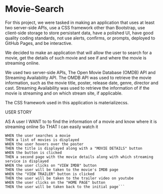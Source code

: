 # Movie-Search

For this project, we were tasked in making an application that uses at least two server-side APIs, use a CSS framework other than Bootstrap, use client-side storage to store persistant data, have a polished UI, have good quality coding standards, not use alerts, confirms, or prompts, deployed to GitHub Pages, and be interactive.

We decided to make an application that will allow the user to search for a movie, get the details of such movie and see if and where the movie is streaming online.

We used two server-side APIs, The Open Movie Database (OMDB) API and Streaming Availability API. The OMDB API was used to retrieve the movie information, such as the movie title, poster,  release date, genre, director and cast. Streaming Availability was used to retrieve the information of if the movie is streaming and on which stream site, if applicable.

The CSS framework used in this application is materializecss. 

USER STORY

AS A user 
I WANT to to find the information of a movie and know where it is streaming online 
So THAT I can easily watch it


```Given a movie search app
WHEN the user searches a movie
THEN a list of movies is displayed
WHEN the user hovers over the poster
THEN the title is displayed along with a "MOVIE DETAILS" button
WHEN the button is clicked
THEN a second page with the movie details along with which streaming service is displayed
WHEN the user clicks on "VIEW IMDB" button 
THEN the user will be taken to the movie's IMDB page
WHEN the "VIEW TRAILER" button is clicked
THEN the user will be taken to the trailer video on youtube
WHEN the user clicks on the "HOME PAGE" button
THEN the user will be taken back to the initial page```
